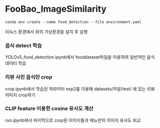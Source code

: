 # FooBao_ImageSimilarity

    conda env create --name food_detection --file environment.yaml

리눅스 환경에서 위의 가상환경을 설치 후 실행

### 음식 detect 학습
YOLOv5_food_detection.ipynb에서 fooddataset파일을 이용하여 일반적인 음식 데이터 학습

### 리뷰 사진 음식만 crop
crop.ipynb에서 학습된 파라미터 exp2를 이용해 datasets/차알/test/ 에 있는 리뷰 이미지 crop하기

### CLIP feature 이용한 cosine 유사도 계산
run.ipynb에서 마지막으로 crop된 이미지들과 메뉴판의 이미지 유사도 비교
